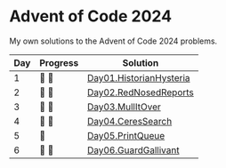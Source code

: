# Advent of Code 2024

My own solutions to the Advent of Code 2024 problems.

| Day | Progress        | Solution                                                                                               |
|-----|-----------------|--------------------------------------------------------------------------------------------------------|
| 1   | :star2: :star2: | [Day01.HistorianHysteria](https://github.com/Lerke/AdventOfCode2024/blob/main/Day01.HistorianHysteria) |
| 2   | :star2: :star2: | [Day02.RedNosedReports](https://github.com/Lerke/AdventOfCode2024/blob/main/Day02.RedNosedReports)     |
| 3   | :star2: :star2: | [Day03.MullItOver](https://github.com/Lerke/AdventOfCode2024/blob/main/Day03.MullItOver)               |
| 4   | :star2: :star2: | [Day04.CeresSearch](https://github.com/Lerke/AdventOfCode2024/blob/main/Day04.CeresSearch)             |
| 5   | :star2:         | [Day05.PrintQueue](https://github.com/Lerke/AdventOfCode2024/blob/main/Day05.PrintQueue)               |
| 6   | :star2: :star2: | [Day06.GuardGallivant](https://github.com/Lerke/AdventOfCode2024/blob/main/Day06.GuardGallivant)       |

